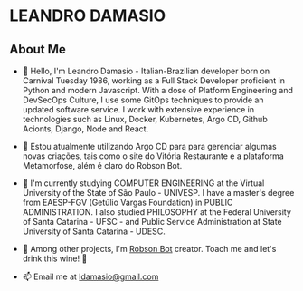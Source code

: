 # LEANDRO DAMASIO

## About Me

- 👋 Hello, I'm Leandro Damasio - Italian-Brazilian developer born on Carnival Tuesday 1986, working as a Full Stack Developer proficient in Python and modern Javascript. With a dose of Platform Engineering and DevSecOps Culture, I use some GitOps techniques to provide an updated software service. I work with extensive experience in technologies such as Linux, Docker, Kubernetes, Argo CD, Github Acionts, Django, Node and React.
  
- 👀 Estou atualmente utilizando Argo CD para para gerenciar algumas novas criações, tais como o site do Vitória Restaurante e a plataforma Metamorfose, além é claro do Robson Bot.

- 🌱 I'm currently studying COMPUTER ENGINEERING at the Virtual University of the State of São Paulo - UNIVESP. I have a master's degree from EAESP-FGV (Getúlio Vargas Foundation) in PUBLIC ADMINISTRATION. I also studied PHILOSOPHY at the Federal University of Santa Catarina - UFSC - and Public Service Administration at State University of Santa Catarina - UDESC.

- 💞️ Among other projects, I'm [Robson Bot](https://github.com/ldamasio/robson) creator. Toach me and let's drink this wine! 🍷

- 📫 Email me at ldamasio@gmail.com




